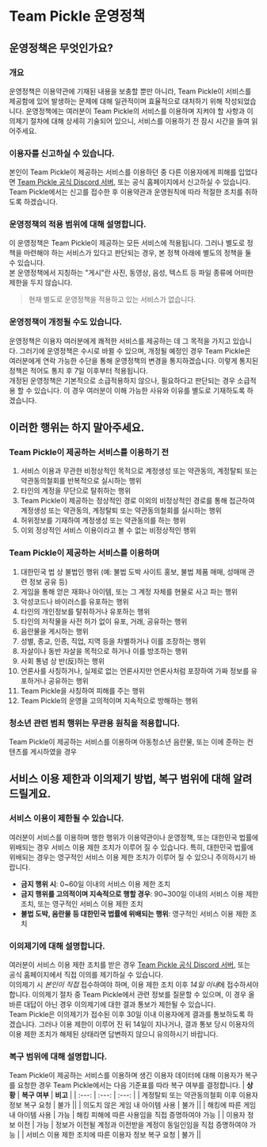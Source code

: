 Team Pickle 운영정책
===
## 운영정책은 무엇인가요?
### 개요
운영정책은 이용약관에 기재된 내용을 보충할 뿐만 아니라, Team Pickle이 서비스를 제공함에 있어 발생하는 문제에 대해 일관적이며 효율적으로 대처하기 위해 작성되었습니다. 운영정책에는 여러분이 Team Pickle의 서비스를 이용하며 지켜야 할 사항과 이의제기 절차에 대해 상세히 기술되어 있으니, 서비스를 이용하기 전 잠시 시간을 들여 읽어주세요.

### 이용자를 신고하실 수 있습니다.
본인이 Team Pickle이 제공하는 서비스를 이용하던 중 다른 이용자에게 피해를 입었다면 [Team Pickle 공식 Discord 서버](http://forum.tpk.kr/), 또는 공식 홈페이지에서 신고하실 수 있습니다. Team Pickle에서는 신고를 접수한 후 이용약관과 운영원칙에 따라 적절한 조치를 취하도록 하겠습니다.

### 운영정책의 적용 범위에 대해 설명합니다.
이 운영정책은 Team Pickle이 제공하는 모든 서비스에 적용됩니다. 그러나 별도로 정책을 마련해야 하는 서비스가 있다고 판단되는 경우, 본 정책 아래에 별도의 정책을 둘 수 있습니다.  
본 운영정책에서 지칭하는 "게시"란 사진, 동영상, 음성, 텍스트 등 파일 종류에 어떠한 제한을 두지 않습니다.
> 현재 별도로 운영정책을 적용하고 있는 서비스가 없습니다.

### 운영정책이 개정될 수도 있습니다.
운영정책은 이용자 여러분에게 쾌적한 서비스를 제공하는 데 그 목적을 가지고 있습니다. 그러기에 운영정책은 수시로 바뀔 수 있으며, 개정될 예정인 경우 Team Pickle은 여러분에게 연락 가능한 수단을 통해 운영정책의 변경을 통지하겠습니다. 이렇게 통지된 정책은 적어도 통지 후 7일 이후부터 적용됩니다.  
개정된 운영정책은 기본적으로 소급적용하지 않으나, 필요하다고 판단되는 경우 소급적용 할 수 있습니다. 이 경우 여러분이 이해 가능한 사유와 이유를 별도로 기재하도록 하겠습니다.

## 이러한 행위는 하지 말아주세요.
### Team Pickle이 제공하는 서비스를 이용하기 전
1. 서비스 이용과 무관한 비정상적인 목적으로 계정생성 또는 약관동의, 계정탈퇴 또는 약관동의철회를 반복적으로 실시하는 행위
2. 타인의 계정을 무단으로 탈취하는 행위
3. Team Pickle이 제공하는 정상적인 경로 이외의 비정상적인 경로를 통해 접근하여 계정생성 또는 약관동의, 계정탈퇴 또는 약관동의철회를 실시하는 행위
4. 허위정보를 기재하여 계정생성 또는 약관동의를 하는 행위
5. 이외 정상적인 서비스 이용이라고 볼 수 없는 비정상적인 행위

### Team Pickle이 제공하는 서비스를 이용하며
1. 대한민국 법 상 불법인 행위 (예: 불법 도박 사이트 홍보, 불법 제품 매매, 성매매 관련 정보 공유 등)
2. 게임을 통해 얻은 재화나 아이템, 또는 그 계정 자체를 현물로 사고 파는 행위
3. 악성코드나 바이러스를 유포하는 행위
4. 타인의 개인정보를 탈취하거나 유포하는 행위
5. 타인의 저작물을 사전 허가 없이 유포, 거래, 공유하는 행위
6. 음란물을 게시하는 행위
7. 성별, 종교, 인종, 직업, 지역 등을 차별하거나 이를 조장하는 행위
8. 자살이나 동반 자살을 목적으로 하거나 이를 방조하는 행위
9. 사회 통념 상 반(反)하는 행위
10. 언론사를 사칭하거나, 실제로 없는 언론사지만 언론사처럼 포장하여 가짜 정보를 유포하거나 공유하는 행위
11. Team Pickle을 사칭하여 피해를 주는 행위
12. Team Pickle의 운영을 고의적이며 지속적으로 방해하는 행위

### 청소년 관련 범죄 행위는 무관용 원칙을 적용합니다.
Team Pickle이 제공하는 서비스를 이용하며 아동청소년 음란물, 또는 이에 준하는 컨텐츠를 게시하였을 경우 

## 서비스 이용 제한과 이의제기 방법, 복구 범위에 대해 알려드릴게요.
### 서비스 이용이 제한될 수 있습니다.
여러분이 서비스를 이용하며 행한 행위가 이용약관이나 운영정책, 또는 대한민국 법률에 위배되는 경우 서비스 이용 제한 조치가 이루어 질 수 있습니다. 특히, 대한민국 법률에 위배되는 경우는 영구적인 서비스 이용 제한 조치가 이루어 질 수 있으니 주의하시기 바랍니다.  
* **금지 행위 시**: 0~60일 이내의 서비스 이용 제한 조치  
* **금지 행위를 고의적이며 지속적으로 행할 경우**: 90~300일 이내의 서비스 이용 제한 조치, 또는 영구적인 서비스 이용 제한 조치  
* **불법 도박, 음란물 등 대한민국 법률에 위배되는 행위**: 영구적인 서비스 이용 제한 조치  

### 이의제기에 대해 설명합니다.
여러분이 서비스 이용 제한 조치를 받은 경우 [Team Pickle 공식 Discord 서버](http://forum.tpk.kr/), 또는 공식 홈페이지에서 직접 이의를 제기하실 수 있습니다.  
이의제기 시 *본인이 직접* 접수하여야 하며, 이용 제한 조치 이후 *14일 이내*에 접수하셔야 합니다. 이의제기 절차 중 Team Pickle에서 관련 정보를 질문할 수 있으며, 이 경우 올바른 대답이 아닌 경우 이의제기에 대한 결과 통보가 제한될 수 있습니다.  
Team Pickle은 이의제기가 접수된 이후 30일 이내 이용자에게 결과를 통보하도록 하겠습니다. 그러나 이용 제한이 이루어 진 뒤 14일이 지나거나, 결과 통보 당시 이용자의 이용 제한 조치가 해제된 상태라면 답변하지 않으니 유의하시기 바랍니다.

### 복구 범위에 대해 설명합니다.
Team Pickle이 제공하는 서비스를 이용하며 생긴 이용자 데이터에 대해 이용자가 복구를 요청한 경우 Team Pickle에서는 다음 기준표를 따라 복구 여부를 결정합니다.
| **상황** | **복구 여부** | **비고** |
| :---: | :---: | :---: |
| 계정탈퇴 또는 약관동의철회 이후 이용자 정보 복구 요청 | 불가 ||
| 의도치 않은 게임 내 아이템 사용 | 불가 ||
| 해킹에 따른 게임 내 아이템 사용 | 가능 | 해킹 피해에 따른 사용임을 직접 증명하여야 가능 |
| 이용자 정보 이전 | 가능 | 정보가 이전될 계정과 이전받을 계정이 동일인임을 직접 증명하여야 가능 |
| 서비스 이용 제한 조치에 따른 이용자 정보 복구 요청 | 불가 ||

